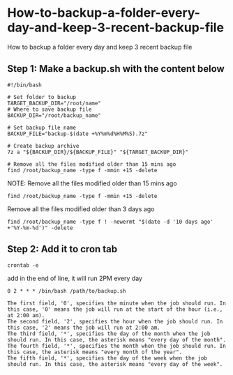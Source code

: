 # How-to-backup-a-folder-every-day-and-keep-3-recent-backup-file
How to backup a folder every day and keep 3 recent backup file



## Step 1: Make a backup.sh with the content below
```
#!/bin/bash

# Set folder to backup
TARGET_BACKUP_DIR="/root/name"
# Where to save backup file
BACKUP_DIR="/root/backup_name"

# Set backup file name
BACKUP_FILE="backup-$(date +%Y%m%d%H%M%S).7z"

# Create backup archive
7z a "${BACKUP_DIR}/${BACKUP_FILE}" "${TARGET_BACKUP_DIR}"

# Remove all the files modified older than 15 mins ago
find /root/backup_name -type f -mmin +15 -delete
```


NOTE:
Remove all the files modified older than 15 mins ago
```
find /root/backup_name -type f -mmin +15 -delete
```

Remove all the files modified older than 3 days ago
```
find /root/backup_name -type f ! -newermt "$(date -d '10 days ago' +'%Y-%m-%d')" -delete
```

## Step 2: Add it to cron tab
```
crontab -e
```
add in the end of line, it will run 2PM every day
```
0 2 * * * /bin/bash /path/to/backup.sh
```


```
The first field, '0', specifies the minute when the job should run. In this case, '0' means the job will run at the start of the hour (i.e., at 2:00 am).
The second field, '2', specifies the hour when the job should run. In this case, '2' means the job will run at 2:00 am.
The third field, '*', specifies the day of the month when the job should run. In this case, the asterisk means "every day of the month".
The fourth field, '*', specifies the month when the job should run. In this case, the asterisk means "every month of the year".
The fifth field, '*', specifies the day of the week when the job should run. In this case, the asterisk means "every day of the week".
```
